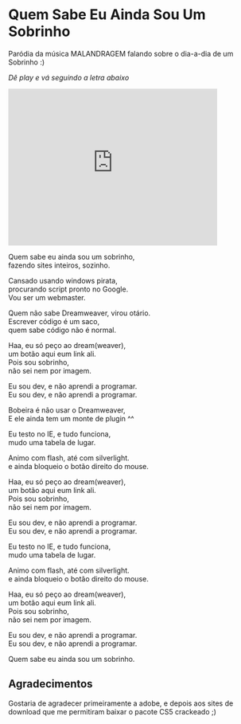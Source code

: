 Quem Sabe Eu Ainda Sou Um Sobrinho
==================================

Paródia da música MALANDRAGEM falando sobre o dia-a-dia de um Sobrinho :)

*Dê play e vá seguindo a letra abaixo*
<iframe width="420" height="315" src="http://www.youtube.com/embed/UkGF4RdxrWs" frameborder="0" allowfullscreen></iframe>

Quem sabe eu ainda sou um sobrinho,<br>
fazendo sites inteiros, sozinho.

Cansado usando windows pirata,<br>
procurando script pronto no Google.<br>
Vou ser um webmaster.

Quem não sabe Dreamweaver, virou otário.<br>
Escrever código é um saco,<br>
quem sabe código não é normal.

Haa, eu só peço ao dream(weaver),<br>
um botão aqui eum link ali.<br>
Pois sou sobrinho,<br>
não sei nem por imagem.

Eu sou dev, e não aprendi a programar.<br>
Eu sou dev, e não aprendi a programar.

Bobeira é não usar o Dreamweaver,<br>
E ele ainda tem um monte de plugin ^^

Eu testo no IE, e tudo funciona,<br>
mudo uma tabela de lugar.

Animo com flash, até com silverlight.<br>
e ainda bloqueio o botão direito do mouse.

Haa, eu só peço ao dream(weaver),<br>
um botão aqui eum link ali.<br>
Pois sou sobrinho,<br>
não sei nem por imagem.

Eu sou dev, e não aprendi a programar.<br>
Eu sou dev, e não aprendi a programar.

Eu testo no IE, e tudo funciona,<br>
mudo uma tabela de lugar.

Animo com flash, até com silverlight.<br>
e ainda bloqueio o botão direito do mouse.

Haa, eu só peço ao dream(weaver),<br>
um botão aqui eum link ali.<br>
Pois sou sobrinho,<br>
não sei nem por imagem.

Eu sou dev, e não aprendi a programar.<br>
Eu sou dev, e não aprendi a programar.

Quem sabe eu ainda sou um sobrinho.

## Agradecimentos
Gostaria de agradecer primeiramente a adobe, e depois aos sites de download que me permitiram baixar o pacote CS5 crackeado ;)